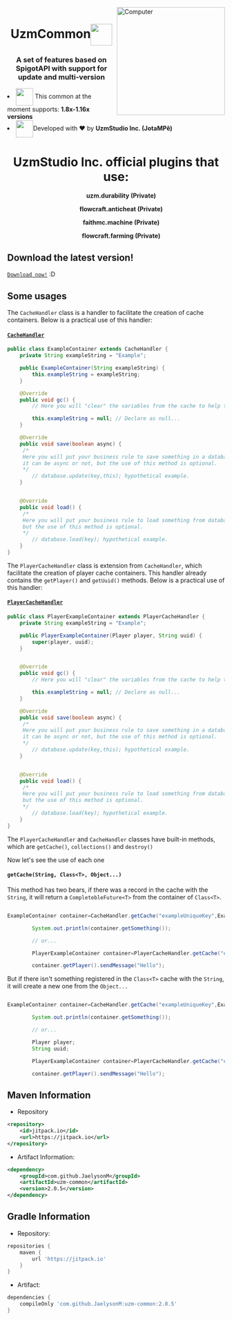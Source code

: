 <img src="https://i.pinimg.com/originals/2c/f3/0f/2cf30ffdbfa3db621d303e9575ff9e47.gif" width="250px" align="right" alt="Computer">
<h1 align="center">UzmCommon<img width="50px" align="center" src="https://www.fuyu.red/images/icons/atom.gif"></h1>
<h3 align="center">A set of features based on SpigotAPI with support for update and multi-version</h3>


<li align="left"><img align="center" width="40px" src="https://theminecrafthosting.com/img/JAR-Icons/papermc_logomark_500.png"> This common at the moment supports: <strong>1.8x-1.16x versions</strong></li>
<li align="left"><img align="center" width="40px" src="https://media2.giphy.com/media/6IAzxmKVaYDLFMe1Aw/giphy.gif">Developed with ❤️ by <strong>UzmStudio Inc. (JotaMPê)</strong></li>

<h1 align="center">UzmStudio Inc. official plugins that use:</h1>

 <div align="center" position="absolute">
    <ul><strong>uzm.durability (Private)</strong></ul>
    <ul><strong>flowcraft.anticheat (Private)</strong></ul>
    <ul><strong>faithmc.machine (Private)</strong></ul>
    <ul><strong>flowcraft.farming (Private)</strong></ul></div>

Download the latest version!
------
[`Download now!`](https://bit.ly/3pISxHh) :D

Some usages
------

The `CacheHandler` class is a handler to facilitate the creation of cache containers. Below is a practical use of this
handler:

#### [`CacheHandler`](https://github.com/JaelysonM/uzm-common/blob/5d11deb5b6999460beab13c5550be96d888fff40/Common/src/main/java/com/uzm/common/containers/cache/CacheHandler.java)

```java                                             
public class ExampleContainer extends CacheHandler {
    private String exampleString = "Example";

    public ExampleContainer(String exampleString) {
        this.exampleString = exampleString;
    }

    @Override
    public void gc() {
        // Here you will "clear" the variables from the cache to help the Garbage Collector.

        this.exampleString = null; // Declare as null...
    }

    @Override
    public void save(boolean async) {
     /*
     Here you will put your business rule to save something in a database,
     it can be async or not, but the use of this method is optional.
     */
        // database.update(key,this); hypothetical example.
    }


    @Override
    public void load() {
     /*
     Here you will put your business rule to load something from database,
     but the use of this method is optional.
     */
        // database.load(key); hypothetical example.
    }
}   
```

The `PlayerCacheHandler` class is extension from `CacheHandler`, which facilitate the creation of player cache
containers. This handler already contains the `getPlayer()` and `getUuid()` methods. Below is a practical use of this
handler:

#### [`PlayerCacheHandler`](https://github.com/JaelysonM/uzm-common/blob/5d11deb5b6999460beab13c5550be96d888fff40/Common/src/main/java/com/uzm/common/containers/cache/PlayerCacheHandler.java)

```java                                             
public class PlayerExampleContainer extends PlayerCacheHandler {
    private String exampleString = "Example";

    public PlayerExampleContainer(Player player, String uuid) {
        super(player, uuid);
    }


    @Override
    public void gc() {
        // Here you will "clear" the variables from the cache to help the Garbage Collector.

        this.exampleString = null; // Declare as null...
    }

    @Override
    public void save(boolean async) {
     /*
     Here you will put your business rule to save something in a database,
     it can be async or not, but the use of this method is optional.
     */
        // database.update(key,this); hypothetical example.
    }


    @Override
    public void load() {
     /*
     Here you will put your business rule to load something from database,
     but the use of this method is optional.
     */
        // database.load(key); hypothetical example.
    }
}
```

The `PlayerCacheHandler` and `CacheHandler` classes have built-in methods, which are `getCache()`, `collections()`
and `destroy()`

Now let's see the use of each one

#### `getCache(String, Class<T>, Object...)`

This method has two bears, if there was a record in the cache with the `String`, it will return a `CompletebleFuture<T>`
from the container of `Class<T>`.

```java

ExampleContainer container=CacheHandler.getCache("exampleUniqueKey",ExampleContainer.class).join();

        System.out.println(container.getSomething());

        // or...

        PlayerExampleContainer container=PlayerCacheHandler.getCache("exampleUniqueKey",PlayerExampleContainer.class).join();

        container.getPlayer().sendMessage("Hello");

```

But if there isn't something registered in the `Class<T>` cache with the `String`, it will create a new one from
the `Object...`

```java

ExampleContainer container=CacheHandler.getCache("exampleUniqueKey",ExampleContainer.class,"something").join();

        System.out.println(container.getSomething());

        // or...

        Player player;
        String uuid;

        PlayerExampleContainer container=PlayerCacheHandler.getCache("exampleUniqueKey",PlayerExampleContainer.class,player,uuid).join();

        container.getPlayer().sendMessage("Hello");

```

Maven Information
------

* Repository

```xml
<repository>
    <id>jitpack.io</id>
    <url>https://jitpack.io</url>
</repository>
```

* Artifact Information:

```xml
<dependency>
    <groupId>com.github.JaelysonM</groupId>
    <artifactId>uzm-common</artifactId>
    <version>2.0.5</version>
</dependency>
 ```

Gradle Information
------

* Repository:

```groovy
repositories {
    maven {
        url 'https://jitpack.io'
    }
}
```

* Artifact:

```groovy
dependencies {
    compileOnly 'com.github.JaelysonM:uzm-common:2.0.5'
}
```
